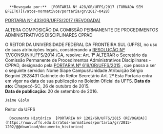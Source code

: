       **Revogada por:**  [PORTARIA Nº 428/GR/UFFS/2017 (TORNADA SEM EFEITO)](/atos-normativos/portaria/gr/2017-0428) 

  [PORTARIA Nº 433/GR/UFFS/2017 (REVOGADA)](/atos-normativos/portaria/gr/2017-0433) 

   ALTERA COMPOSIÇÃO DA COMISSÃO PERMANENTE DE PROCEDIMENTOS ADMINISTRATIVOS DISCIPLINARES CPPAD  

 O REITOR DA UNIVERSIDADE FEDERAL DA FRONTEIRA SUL (UFFS), no uso de suas atribuições legais, considerando a [RESOLUÇÃO Nº 17/CONSUNI/UFFS/2014](https://www.uffs.edu.br/atos-normativos/resolucao/consuni/2014-0017)  /CA, resolve:  Art. 1º ALTERAR o Secretário da Comissão Permanente de Procedimentos Administrativos Disciplinares - CPPAD, designado pela [PORTARIA Nº 619/GR/UFFS/2015](https://www.uffs.edu.br/atos-normativos/portaria/gr/2015-0619)  , que passa a ser o seguinte servidor:      Nome    Siape    Campus/Unidade    Atribuição      Sérgio Begnini    2828431    Gabinete do Reitor    Secretário        Art. 2º Esta Portaria entra em vigor na data de sua publicação no Boletim Oficial da UFFS.       **Data do ato:** Chapecó-SC, 26 de outubro de 2015.   
 **Data de publicação:**  20 de setembro de 2016. 

    Jaime Giolo   
 Reitor da UFFS 

      Documento Histórico  [PORTARIA Nº 1202/GR/UFFS/2015 (REVOGADA)](https://www.uffs.edu.br/atos-normativos/portaria/gr/2015-1202/@@download/documento_historico)     
      